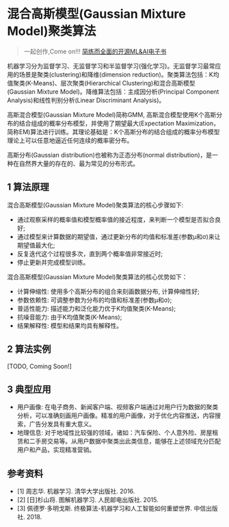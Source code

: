# 混合高斯模型(Gaussian Mixture Model)聚类算法

> 一起创作,Come on!!! [简练而全面的开源ML&AI电子书](https://github.com/media-tm/MTOpenML)

机器学习分为监督学习、无监督学习和半监督学习(强化学习)。无监督学习最常应用的场景是聚类(clustering)和降维(dimension reduction)。聚类算法包括：K均值聚类(K-Means)、层次聚类(Hierarchical Clustering)和混合高斯模型(Gaussian Mixture Model)。降维算法包括：主成因分析(Principal Component Analysis)和线性判别分析(Linear Discriminant Analysis)。

高斯混合模型(Gaussian Mixture Model)简称GMM, 高斯混合模型使用K个高斯分布的结合组成的概率分布模型，并使用了期望最大(Expectation Maximization，简称EM)算法进行训练。其理论基础是：K个高斯分布的结合组成的概率分布模型理论上可以任意地逼近任何连续的概率密分布。

高斯分布(Gaussian distribution)也被称为正态分布(normal distribution)，是一种在自然界大量的存在的、最为常见的分布形式。

## 1 算法原理

混合高斯模型(Gaussian Mixture Model)聚类算法的核心步骤如下:

- 通过观察采样的概率值和模型概率值的接近程度，来判断一个模型是否拟合良好;
- 通过模型来计算数据的期望值，通过更新分布的均值和标准差(参数μ和σ)来让期望值最大化;
- 反复迭代这个过程很多次，直到两个概率值非常接近时;
- 停止更新并完成模型训练。

混合高斯模型(Gaussian Mixture Model)聚类算法的核心优势如下：

- 计算伸缩性: 使用多个高斯分布的组合来刻画数据分布, 计算伸缩性好;
- 参数依赖性: 可调整参数为分布的均值和标准差(参数μ和σ);
- 普适性能力: 描述能力和泛化能力优于K均值聚类(K-Means);
- 抗噪音能力: 由于K均值聚类(K-Means);
- 结果解释性: 模型和结果均具有解释性。

## 2 算法实例

[TODO, Coming Soon!]

## 3 典型应用

- 用户画像: 在电子商务、新闻客户端、视频客户端通过对用户行为数据的聚类分析，可以准确刻画用户画像。精准的用户画像，对于优化内容推送，内容搜索，广告分发具有重大意义。
- 地理信息: 对于地域性比较强的领域，诸如：汽车保险、个人意外险、房屋租赁和二手房交易等。从用户数据中聚类出此类信息，能够在上述领域充分匹配用户和产品，实现精准营销。

## 参考资料

- [1] 周志华. 机器学习. 清华大学出版社. 2016.
- [2] [日]杉山将. 图解机器学习. 人民邮电出版社. 2015.
- [3] 佩德罗·多明戈斯. 终极算法-机器学习和人工智能如何重塑世界. 中信出版社. 2018.